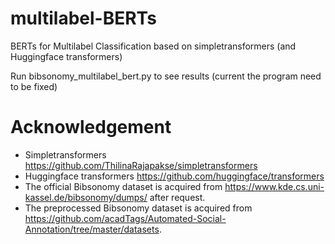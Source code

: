 # multilabel-BERTs
BERTs for Multilabel Classification based on simpletransformers (and Huggingface transformers)

Run bibsonomy_multilabel_bert.py to see results (current the program need to be fixed)

# Acknowledgement
* Simpletransformers https://github.com/ThilinaRajapakse/simpletransformers
* Huggingface transformers https://github.com/huggingface/transformers
* The official Bibsonomy dataset is acquired from https://www.kde.cs.uni-kassel.de/bibsonomy/dumps/ after request.
* The preprocessed Bibsonomy dataset is acquired from https://github.com/acadTags/Automated-Social-Annotation/tree/master/datasets.
